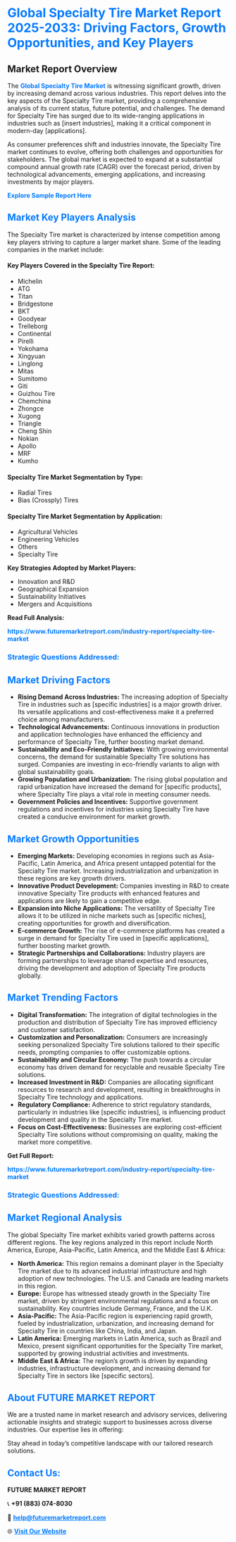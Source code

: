 <h1 style="color: #007BFF;">Global Specialty Tire Market Report 2025-2033: Driving Factors, Growth Opportunities, and Key Players</h1>

<section id="overview">
<h2>Market Report Overview</h2>
<p>The <a href="https://www.futuremarketreport.com/industry-report/specialty-tire-market" style="color: #007BFF; text-decoration: none;"><strong>Global Specialty Tire Market</strong></a> is witnessing significant growth, driven by increasing demand across various industries. This report delves into the key aspects of the Specialty Tire market, providing a comprehensive analysis of its current status, future potential, and challenges. The demand for Specialty Tire has surged due to its wide-ranging applications in industries such as [insert industries], making it a critical component in modern-day [applications].</p>
<p>As consumer preferences shift and industries innovate, the Specialty Tire market continues to evolve, offering both challenges and opportunities for stakeholders. The global market is expected to expand at a substantial compound annual growth rate (CAGR) over the forecast period, driven by technological advancements, emerging applications, and increasing investments by major players.</p>
</section>

<section id="overview">
<p><a href="https://www.futuremarketreport.com/request-sample/reportId=126599" style="color: #007BFF; text-decoration: none;"><strong>Explore Sample Report Here</strong></a></p>
</section>

<section id="key-players">
<h2 style="color: #007BFF;">Market Key Players Analysis</h2>
<p>The Specialty Tire market is characterized by intense competition among key players striving to capture a larger market share. Some of the leading companies in the market include:</p>
<h4>Key Players Covered in the Specialty Tire Report:</h4>
<ul><li>Michelin</li><li>ATG</li><li>Titan</li><li>Bridgestone</li><li>BKT</li><li>Goodyear</li><li>Trelleborg</li><li>Continental</li><li>Pirelli</li><li>Yokohama</li><li>Xingyuan</li><li>Linglong</li><li>Mitas</li><li>Sumitomo</li><li>Giti</li><li>Guizhou Tire</li><li>Chemchina</li><li>Zhongce</li><li>Xugong</li><li>Triangle</li><li>Cheng Shin</li><li>Nokian</li><li>Apollo</li><li>MRF</li><li>Kumho</li></ul>
<h4>Specialty Tire Market Segmentation by Type:</h4>
<ul><li>Radial Tires</li><li>Bias (Crossply) Tires</li></ul>

<h4>Specialty Tire Market Segmentation by Application:</h4>
<ul><li>Agricultural Vehicles</li><li>Engineering Vehicles</li><li>Others</li><li>Specialty Tire</li></ul>
<p><strong>Key Strategies Adopted by Market Players:</strong></p>
<ul>
<li>Innovation and R&D</li>
<li>Geographical Expansion</li>
<li>Sustainability Initiatives</li>
<li>Mergers and Acquisitions</li>
</ul>
</section>

<section>
<p><strong>Read Full Analysis: </strong></p><a href="https://www.futuremarketreport.com/industry-report/specialty-tire-market" style="color: #007BFF; text-decoration: none;"><strong>https://www.futuremarketreport.com/industry-report/specialty-tire-market</strong></a>
<h3 style="color: #007BFF;">Strategic Questions Addressed:</h3>
</section>

<section id="driving-factors">
<h2 style="color: #007BFF;">Market Driving Factors</h2>
<ul>
<li><strong>Rising Demand Across Industries:</strong> The increasing adoption of Specialty Tire in industries such as [specific industries] is a major growth driver. Its versatile applications and cost-effectiveness make it a preferred choice among manufacturers.</li>
<li><strong>Technological Advancements:</strong> Continuous innovations in production and application technologies have enhanced the efficiency and performance of Specialty Tire, further boosting market demand.</li>
<li><strong>Sustainability and Eco-Friendly Initiatives:</strong> With growing environmental concerns, the demand for sustainable Specialty Tire solutions has surged. Companies are investing in eco-friendly variants to align with global sustainability goals.</li>
<li><strong>Growing Population and Urbanization:</strong> The rising global population and rapid urbanization have increased the demand for [specific products], where Specialty Tire plays a vital role in meeting consumer needs.</li>
<li><strong>Government Policies and Incentives:</strong> Supportive government regulations and incentives for industries using Specialty Tire have created a conducive environment for market growth.</li>
</ul>
</section>

<section id="growth-opportunities">
<h2 style="color: #007BFF;">Market Growth Opportunities</h2>
<ul>
<li><strong>Emerging Markets:</strong> Developing economies in regions such as Asia-Pacific, Latin America, and Africa present untapped potential for the Specialty Tire market. Increasing industrialization and urbanization in these regions are key growth drivers.</li>
<li><strong>Innovative Product Development:</strong> Companies investing in R&D to create innovative Specialty Tire products with enhanced features and applications are likely to gain a competitive edge.</li>
<li><strong>Expansion into Niche Applications:</strong> The versatility of Specialty Tire allows it to be utilized in niche markets such as [specific niches], creating opportunities for growth and diversification.</li>
<li><strong>E-commerce Growth:</strong> The rise of e-commerce platforms has created a surge in demand for Specialty Tire used in [specific applications], further boosting market growth.</li>
<li><strong>Strategic Partnerships and Collaborations:</strong> Industry players are forming partnerships to leverage shared expertise and resources, driving the development and adoption of Specialty Tire products globally.</li>
</ul>
</section>

<section id="trending-factors">
<h2 style="color: #007BFF;">Market Trending Factors</h2>
<ul>
<li><strong>Digital Transformation:</strong> The integration of digital technologies in the production and distribution of Specialty Tire has improved efficiency and customer satisfaction.</li>
<li><strong>Customization and Personalization:</strong> Consumers are increasingly seeking personalized Specialty Tire solutions tailored to their specific needs, prompting companies to offer customizable options.</li>
<li><strong>Sustainability and Circular Economy:</strong> The push towards a circular economy has driven demand for recyclable and reusable Specialty Tire solutions.</li>
<li><strong>Increased Investment in R&D:</strong> Companies are allocating significant resources to research and development, resulting in breakthroughs in Specialty Tire technology and applications.</li>
<li><strong>Regulatory Compliance:</strong> Adherence to strict regulatory standards, particularly in industries like [specific industries], is influencing product development and quality in the Specialty Tire market.</li>
<li><strong>Focus on Cost-Effectiveness:</strong> Businesses are exploring cost-efficient Specialty Tire solutions without compromising on quality, making the market more competitive.</li>
</ul>
</section>

<section>
<p><strong>Get Full Report: </strong></p><a href="https://www.futuremarketreport.com/industry-report/specialty-tire-market" style="color: #007BFF; text-decoration: none;"><strong>https://www.futuremarketreport.com/industry-report/specialty-tire-market</strong></a>
<h3 style="color: #007BFF;">Strategic Questions Addressed:</h3>
</section>


<section id="regional-analysis">
<h2 style="color: #007BFF;">Market Regional Analysis</h2>
<p>The global Specialty Tire market exhibits varied growth patterns across different regions. The key regions analyzed in this report include North America, Europe, Asia-Pacific, Latin America, and the Middle East & Africa:</p>
<ul>
<li><strong>North America:</strong> This region remains a dominant player in the Specialty Tire market due to its advanced industrial infrastructure and high adoption of new technologies. The U.S. and Canada are leading markets in this region.</li>
<li><strong>Europe:</strong> Europe has witnessed steady growth in the Specialty Tire market, driven by stringent environmental regulations and a focus on sustainability. Key countries include Germany, France, and the U.K.</li>
<li><strong>Asia-Pacific:</strong> The Asia-Pacific region is experiencing rapid growth, fueled by industrialization, urbanization, and increasing demand for Specialty Tire in countries like China, India, and Japan.</li>
<li><strong>Latin America:</strong> Emerging markets in Latin America, such as Brazil and Mexico, present significant opportunities for the Specialty Tire market, supported by growing industrial activities and investments.</li>
<li><strong>Middle East & Africa:</strong> The region’s growth is driven by expanding industries, infrastructure development, and increasing demand for Specialty Tire in sectors like [specific sectors].</li>
</ul>
</section>

<footer>
<h2 style="color: #007BFF;">About FUTURE MARKET REPORT</h2>
<p>We are a trusted name in market research and advisory services, delivering actionable insights and strategic support to businesses across diverse industries. Our expertise lies in offering:</p>

<p>Stay ahead in today’s competitive landscape with our tailored research solutions.</p>

<h2 style="color: #007BFF;">Contact Us:</h2>
<p><strong>FUTURE MARKET REPORT</strong></p>
<p>📞 <strong>+91 (883) 074-8030</strong></p>
<p>📧 <strong><a href="mailto:help@futuremarketreport.com" style="color: #007BFF;">help@futuremarketreport.com</a></strong></p>
<p>🌐 <strong><a href="https://www.futuremarketreport.com/" style="color: #007BFF;">Visit Our Website</a></strong></p>
</footer>